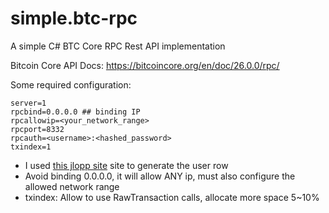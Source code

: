 # simple.btc-rpc

A simple C# BTC Core RPC Rest API implementation

Bitcoin Core API Docs: https://bitcoincore.org/en/doc/26.0.0/rpc/

Some required configuration:
~~~
server=1
rpcbind=0.0.0.0 ## binding IP
rpcallowip=<your_network_range>
rpcport=8332
rpcauth=<username>:<hashed_password>
txindex=1
~~~

* I used [this jlopp site](https://jlopp.github.io/bitcoin-core-rpc-auth-generator/) site to generate the user row
* Avoid binding 0.0.0.0, it will allow ANY ip, must also configure the allowed network range
* txindex: Allow to use RawTransaction calls, allocate more space 5~10%
